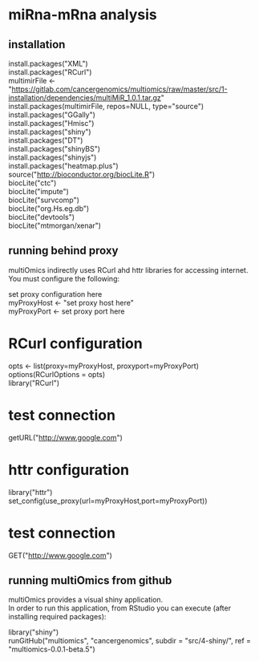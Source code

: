 # miRna-mRna analysis

## installation

install.packages("XML")  
install.packages("RCurl")  
multimirFile <- "https://gitlab.com/cancergenomics/multiomics/raw/master/src/1-installation/dependencies/multiMiR_1.0.1.tar.gz"  
install.packages(multimirFile, repos=NULL, type="source")  
install.packages("GGally")  
install.packages("Hmisc")  
install.packages("shiny")  
install.packages("DT")    
install.packages("shinyBS")    
install.packages("shinyjs")  
install.packages("heatmap.plus")  
source("http://bioconductor.org/biocLite.R")  
biocLite("ctc")  
biocLite("impute")  
biocLite("survcomp")  
biocLite("org.Hs.eg.db")  
biocLite("devtools")  
biocLite("mtmorgan/xenar")  

## running behind proxy

multiOmics indirectly uses RCurl ahd httr libraries for accessing internet. You must configure the following:  

set proxy configuration here  
myProxyHost <- "set proxy host here"   
myProxyPort <- set proxy port here  

 # RCurl configuration   
opts <- list(proxy=myProxyHost, proxyport=myProxyPort)  
options(RCurlOptions = opts)  
library("RCurl")  
 # test connection  
getURL("http://www.google.com")  
  
 # httr configuration  
library("httr")  
set_config(use_proxy(url=myProxyHost,port=myProxyPort))  
 # test connection  
GET("http://www.google.com")  


## running multiOmics from github

multiOmics provides a visual shiny application.   
In order to run this application, from RStudio you can execute (after installing required packages):  

library("shiny")  
runGitHub("multiomics", "cancergenomics", subdir = "src/4-shiny/", ref = "multiomics-0.0.1-beta.5")    